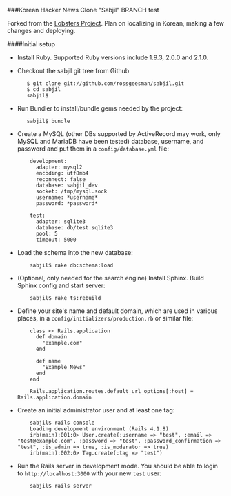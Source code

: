 ###Korean Hacker News Clone "Sabjil" BRANCH test

Forked from the [Lobsters Project](https://github.com/jcs/lobsters/blob/master/CONTRIBUTING.md). Plan on localizing in Korean, making a few changes and deploying.

####Initial setup

* Install Ruby. Supported Ruby versions include 1.9.3, 2.0.0 and 2.1.0.

* Checkout the sabjil git tree from Github

         $ git clone git://github.com/rossgeesman/sabjil.git
         $ cd sabjil
         sabjil$ 

* Run Bundler to install/bundle gems needed by the project:

         sabjil$ bundle

* Create a MySQL (other DBs supported by ActiveRecord may work, only MySQL and
MariaDB have been tested) database, username, and password and put them in a
`config/database.yml` file:

          development:
            adapter: mysql2
            encoding: utf8mb4
            reconnect: false
            database: sabjil_dev
            socket: /tmp/mysql.sock
            username: *username*
            password: *password*
            
          test:
            adapter: sqlite3
            database: db/test.sqlite3
            pool: 5
            timeout: 5000

* Load the schema into the new database:

          sabjil$ rake db:schema:load

* (Optional, only needed for the search engine) Install Sphinx.  Build Sphinx
config and start server:

          sabjil$ rake ts:rebuild

* Define your site's name and default domain, which are used in various places,
in a `config/initializers/production.rb` or similar file:

          class << Rails.application
            def domain
              "example.com"
            end
          
            def name
              "Example News"
            end
          end
          
          Rails.application.routes.default_url_options[:host] = Rails.application.domain

* Create an initial administrator user and at least one tag:

          sabjil$ rails console
          Loading development environment (Rails 4.1.8)
          irb(main):001:0> User.create(:username => "test", :email => "test@example.com", :password => "test", :password_confirmation => "test", :is_admin => true, :is_moderator => true)
          irb(main):002:0> Tag.create(:tag => "test")

* Run the Rails server in development mode.  You should be able to login to
`http://localhost:3000` with your new `test` user:

          sabjil$ rails server

